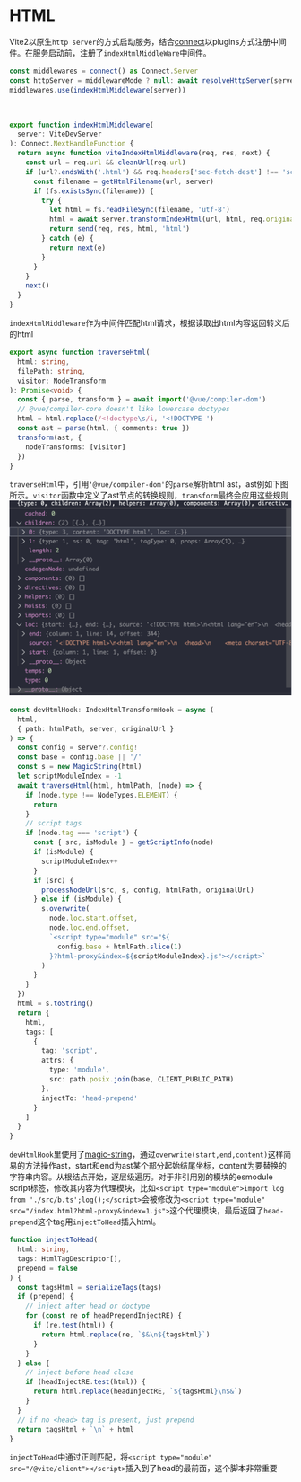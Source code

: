# HTML
Vite2以原生`http server`的方式启动服务，结合[connect](https://www.npmjs.com/package/connect)以plugins方式注册中间件。在服务启动前，注册了`indexHtmlMiddleWare`中间件。
```ts
const middlewares = connect() as Connect.Server
const httpServer = middlewareMode ? null: await resolveHttpServer(serverConfig, middlewares, httpsOptions)
middlewares.use(indexHtmlMiddleware(server))
```

<br>


```ts
export function indexHtmlMiddleware(
  server: ViteDevServer
): Connect.NextHandleFunction {
  return async function viteIndexHtmlMiddleware(req, res, next) {
    const url = req.url && cleanUrl(req.url)
    if (url?.endsWith('.html') && req.headers['sec-fetch-dest'] !== 'script') {
      const filename = getHtmlFilename(url, server)
      if (fs.existsSync(filename)) {
        try {
          let html = fs.readFileSync(filename, 'utf-8')
          html = await server.transformIndexHtml(url, html, req.originalUrl)
          return send(req, res, html, 'html')
        } catch (e) {
          return next(e)
        }
      }
    }
    next()
  }
}
```
`indexHtmlMiddleware`作为中间件匹配html请求，根据读取出html内容返回转义后的html


```ts
export async function traverseHtml(
  html: string,
  filePath: string,
  visitor: NodeTransform
): Promise<void> {
  const { parse, transform } = await import('@vue/compiler-dom')
  // @vue/compiler-core doesn't like lowercase doctypes
  html = html.replace(/<!doctype\s/i, '<!DOCTYPE ')
  const ast = parse(html, { comments: true })
  transform(ast, {
    nodeTransforms: [visitor]
  })
}
```
`traverseHtml`中，引用`'@vue/compiler-dom'`的`parse`解析html ast，ast例如下图所示。`visitor`函数中定义了ast节点的转换规则，`transform`最终会应用这些规则
![html-ast](../.vuepress/public/html-ast.png)

```ts
const devHtmlHook: IndexHtmlTransformHook = async (
  html,
  { path: htmlPath, server, originalUrl }
) => {
  const config = server?.config!
  const base = config.base || '/'
  const s = new MagicString(html)
  let scriptModuleIndex = -1
  await traverseHtml(html, htmlPath, (node) => {
    if (node.type !== NodeTypes.ELEMENT) {
      return
    }
    // script tags
    if (node.tag === 'script') {
      const { src, isModule } = getScriptInfo(node)
      if (isModule) {
        scriptModuleIndex++
      }
      if (src) {
        processNodeUrl(src, s, config, htmlPath, originalUrl)
      } else if (isModule) {
        s.overwrite(
          node.loc.start.offset,
          node.loc.end.offset,
          `<script type="module" src="${
            config.base + htmlPath.slice(1)
          }?html-proxy&index=${scriptModuleIndex}.js"></script>`
        )
      }
    }
  })
  html = s.toString()
  return {
    html,
    tags: [
      {
        tag: 'script',
        attrs: {
          type: 'module',
          src: path.posix.join(base, CLIENT_PUBLIC_PATH)
        },
        injectTo: 'head-prepend'
      }
    ]
  }
}
```
`devHtmlHook`里使用了[magic-string]()，通过`overwrite(start,end,content)`这样简易的方法操作ast，start和end为ast某个部分起始结尾坐标，content为要替换的字符串内容。从根结点开始，逐层级遍历。对于非引用别的模块的esmodule script标签，修改其内容为代理模块，比如`<script type="module">import log from './src/b.ts';log();</script>`会被修改为`<script type="module" src="/index.html?html-proxy&index=1.js">`这个代理模块，最后返回了`head-prepend`这个tag用`injectToHead`插入html。

```ts
function injectToHead(
  html: string,
  tags: HtmlTagDescriptor[],
  prepend = false
) {
  const tagsHtml = serializeTags(tags)
  if (prepend) {
    // inject after head or doctype
    for (const re of headPrependInjectRE) {
      if (re.test(html)) {
        return html.replace(re, `$&\n${tagsHtml}`)
      }
    }
  } else {
    // inject before head close
    if (headInjectRE.test(html)) {
      return html.replace(headInjectRE, `${tagsHtml}\n$&`)
    }
  }
  // if no <head> tag is present, just prepend
  return tagsHtml + `\n` + html
}
```
`injectToHead`中通过正则匹配，将`<script type="module" src="/@vite/client"></script>`插入到了head的最前面，这个脚本非常重要